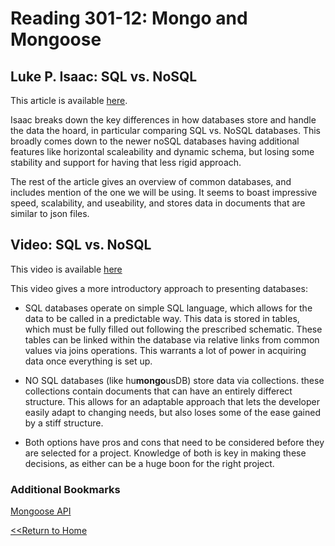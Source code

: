 # Reading 301-12: Mongo and Mongoose

## Luke P. Isaac: SQL vs. NoSQL
This article is available [here](https://www.thegeekstuff.com/2014/01/sql-vs-nosql-db/?utm_source=tuicool).

Isaac breaks down the key differences in how databases store and handle the data the hoard, in particular comparing SQL vs. NoSQL databases. This broadly comes down to the newer noSQL databases having additional features like horizontal scaleability and dynamic schema, but losing some stability and support for having that less rigid approach. 

The rest of the article gives an overview of common databases, and includes mention of the one we will be using. It seems to boast impressive speed, scalability, and useability, and stores data in documents that are similar to json files. 

## Video: SQL vs. NoSQL
This video is available [here](https://www.youtube.com/watch?v=ZS_kXvOeQ5Y)

This video gives a more introductory approach to presenting databases: 

- SQL databases operate on simple SQL language, which allows for the data to be called in a predictable way. This data is stored in tables, which must be fully filled out following the prescribed schematic. These tables can be linked within the database via relative links from common values via joins operations. This warrants a lot of power in acquiring data once everything is set up. 

- NO SQL databases (like hu**mongo**usDB) store data via collections. these collections contain documents that can have an entirely differect structure. This allows for an adaptable approach that lets the developer easily adapt to changing needs, but also loses some of the ease gained by a stiff structure. 

- Both options have pros and cons that need to be considered before they are selected for a project. Knowledge of both is key in making these decisions, as either can be a huge boon for the right project. 

### Additional Bookmarks

[Mongoose API](https://mongoosejs.com/docs/api.html#Model)

[<<Return to Home](../README.md)